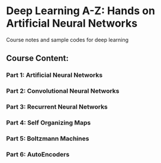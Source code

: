 # Deep Learning A-Z: Hands on Artificial Neural Networks
Course notes and sample codes for deep learning

## Course Content:

### Part 1: Artificial Neural Networks

### Part 2: Convolutional Neural Networks

### Part 3: Recurrent Neural Networks

### Part 4: Self Organizing Maps

### Part 5: Boltzmann Machines

### Part 6: AutoEncoders
